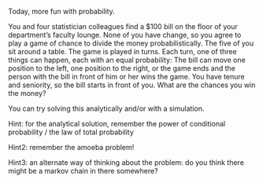 Today, more fun with probability.

You and four statistician colleagues find a $100 bill on the floor of your department’s faculty lounge. None of you have change, so you agree to play a game of chance to divide the money probabilistically. The five of you sit around a table. The game is played in turns. Each turn, one of three things can happen, each with an equal probability: The bill can move one position to the left, one position to the right, or the game ends and the person with the bill in front of him or her wins the game. You have tenure and seniority, so the bill starts in front of you. What are the chances you win the money?

You can try solving this analytically and/or with a simulation.

Hint: for the analytical solution, remember the power of conditional probability / the law of total probability

Hint2: remember the amoeba problem!

Hint3: an alternate way of thinking about the problem: do you think there might be a markov chain in there somewhere?
